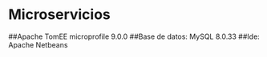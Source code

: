 # Microservicios

##Apache TomEE microprofile 9.0.0
##Base de datos: MySQL 8.0.33
##Ide: Apache Netbeans

